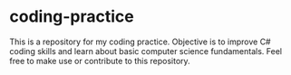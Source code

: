# coding-practice

This is a repository for my coding practice. Objective is to improve C# coding skills and learn about basic computer science fundamentals. Feel free to make use or contribute to this repository. 